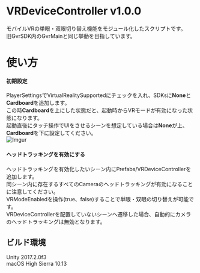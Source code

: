 # VRDeviceController v1.0.0
モバイルVRの単眼・双眼切り替え機能をモジュール化したスクリプトです。<br>
旧GvrSDK内のGvrMainと同じ挙動を目指しています。

# 使い方
#### 初期設定
PlayerSettingsでVirtualRealitySupportedにチェックを入れ、SDKsに**None**と**Cardboard**を追加します。<br>
この時**Cardboard**を上にした状態だと、起動時からVRモードが有効になった状態になります。<br>
起動直後にタッチ操作でUIをさせるシーンを想定している場合は**None**が上、**Cardboard**を下に設定してください。<br>
![Imgur](https://i.imgur.com/iKDlWpQ.png)

#### ヘッドトラッキングを有効にする
ヘッドトラッキングを有効化したいシーン内にPrefabs/VRDeviceControllerを追加します。<br>
同シーン内に存在するすべてのCameraのヘッドトラッキングが有効になることに注意してください。<br>
VRModeEnabledを操作(true、false)することで単眼・双眼の切り替えが可能です。<br>
VRDeviceControllerを配置していないシーンへ遷移した場合、自動的にカメラのヘッドトラッキングは無効となります。<br>

## ビルド環境
Unity 2017.2.0f3<br>
macOS High Sierra 10.13
